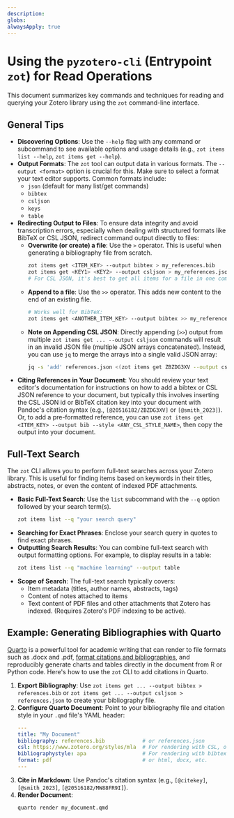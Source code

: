 ```yaml
---
description: 
globs: 
alwaysApply: true
---
```

# Using the `pyzotero-cli` (Entrypoint `zot`) for Read Operations

This document summarizes key commands and techniques for reading and querying your Zotero library using the `zot` command-line interface.

## General Tips

*   **Discovering Options**: Use the `--help` flag with any command or subcommand to see available options and usage details (e.g., `zot items list --help`, `zot items get --help`).
*   **Output Formats**: The `zot` tool can output data in various formats. The `--output <format>` option is crucial for this. Make sure to select a format your text editor supports. Common formats include:
    *   `json` (default for many list/get commands)
    *   `bibtex`
    *   `csljson`
    *   `keys`
    *   `table`
*   **Redirecting Output to Files**: To ensure data integrity and avoid transcription errors, especially when dealing with structured formats like BibTeX or CSL JSON, redirect command output directly to files:
    *   **Overwrite (or create) a file**: Use the `>` operator. This is useful when generating a bibliography file from scratch.
        ```bash
        zot items get <ITEM_KEY> --output bibtex > my_references.bib
        zot items get <KEY1> <KEY2> --output csljson > my_references.json 
        # For CSL JSON, it's best to get all items for a file in one command to ensure a valid JSON array.
        ```
    *   **Append to a file**: Use the `>>` operator. This adds new content to the end of an existing file.
        ```bash
        # Works well for BibTeX:
        zot items get <ANOTHER_ITEM_KEY> --output bibtex >> my_references.bib
        ```
    *   **Note on Appending CSL JSON**: Directly appending (`>>`) output from multiple `zot items get ... --output csljson` commands will result in an invalid JSON file (multiple JSON arrays concatenated). Instead, you can use `jq` to merge the arrays into a single valid JSON array:
        ```bash
        jq -s 'add' references.json <(zot items get ZBZDG3XV --output csljson) > temp.json && mv temp.json references.json
        ```
*   **Citing References in Your Document**: You should review your text editor's documentation for instructions on how to add a bibtex or CSL JSON reference to your document, but typically this involves inserting the CSL JSON id or BibTeX citation key into your document with Pandoc's citation syntax (e.g., `[@20516182/ZBZDG3XV]` or `[@smith_2023]`). Or, to add a pre-formatted reference, you can use `zot items get <ITEM_KEY> --output bib --style <ANY_CSL_STYLE_NAME>`, then copy the output into your document.

## Full-Text Search

The `zot` CLI allows you to perform full-text searches across your Zotero library. This is useful for finding items based on keywords in their titles, abstracts, notes, or even the content of indexed PDF attachments.

*   **Basic Full-Text Search**: Use the `list` subcommand with the `--q` option followed by your search term(s).
    ```bash
    zot items list --q "your search query"
    ```
*   **Searching for Exact Phrases**: Enclose your search query in quotes to find exact phrases.
*   **Outputting Search Results**: You can combine full-text search with output formatting options. For example, to display results in a table:
    ```bash
    zot items list --q "machine learning" --output table
    ```
*   **Scope of Search**: The full-text search typically covers:
    *   Item metadata (titles, author names, abstracts, tags)
    *   Content of notes attached to items
    *   Text content of PDF files and other attachments that Zotero has indexed. (Requires Zotero's PDF indexing to be active).

## Example: Generating Bibliographies with Quarto

[Quarto](https://quarto.org/) is a powerful tool for academic writing that can render to file formats such as .docx and .pdf, [format citations and bibliographies](https://quarto.org/docs/authoring/citations.html), and reproducibly generate charts and tables directly in the document from R or Python code. Here's how to use the `zot` CLI to add citations in Quarto.

1.  **Export Bibliography**: Use `zot items get ... --output bibtex > references.bib` or `zot items get ... --output csljson > references.json` to create your bibliography file.
2.  **Configure Quarto Document**: Point to your bibliography file and citation style in your `.qmd` file's YAML header:
    ```yaml
    ---
    title: "My Document"
    bibliography: references.bib            # or references.json
    csl: https://www.zotero.org/styles/mla  # For rendering with CSL, or
    bibliographystyle: apa                  # For rendering with bibtex
    format: pdf                             # or html, docx, etc.
    ---
    ```
3.  **Cite in Markdown**: Use Pandoc's citation syntax (e.g., `[@citekey]`, `[@smith_2023]`, `[@20516182/MW88FR9I]`).
4.  **Render Document**:
    ```bash
    quarto render my_document.qmd
    ```
